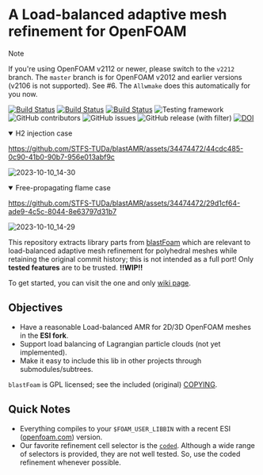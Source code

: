 # A Load-balanced adaptive mesh refinement for OpenFOAM

> [!NOTE]
> If you're using OpenFOAM v2112 or newer, please switch to the `v2212` branch. The `master` branch is for OpenFOAM v2012
> and earlier versions  (v2106 is not supported). See #6. The `Allwmake` does this automatically for you now.

[![Build Status](https://img.shields.io/endpoint.svg?url=https%3A%2F%2Factions-badge.atrox.dev%2FSTFS-TUDa%2FblastAMR%2Fbadge%3Fref%3Dmaster%26&style=for-the-badge&label=OF2006%28master%29)](https://actions-badge.atrox.dev/STFS-TUDa/blastAMR/goto?ref=master) [![Build Status](https://img.shields.io/endpoint.svg?url=https%3A%2F%2Factions-badge.atrox.dev%2FSTFS-TUDa%2FblastAMR%2Fbadge%3Fref%3Dv2212%26&style=for-the-badge&label=OF2212%28v2212%29)](https://actions-badge.atrox.dev/STFS-TUDa/blastAMR/goto?ref=v2212) [![Build Status](https://img.shields.io/endpoint.svg?url=https%3A%2F%2Factions-badge.atrox.dev%2FSTFS-TUDa%2FblastAMR%2Fbadge%3Fref%3Dv2212%26&style=for-the-badge&label=OF2206%28v2212%2CGCC13%29)](https://actions-badge.atrox.dev/STFS-TUDa/blastAMR/goto?ref=v2212) ![Testing framework](https://img.shields.io/badge/tested_with_foamUT-00000?style=for-the-badge) ![GitHub contributors](https://img.shields.io/github/contributors/STFS-TUDa/blastAMR?style=for-the-badge) ![GitHub issues](https://img.shields.io/github/issues/STFS-TUDa/blastAMR?style=for-the-badge) ![GitHub release (with filter)](https://img.shields.io/github/v/release/STFS-TUDa/blastAMR?style=for-the-badge) [![DOI](https://img.shields.io/badge/DOI-10.5281%2Fzenodo.8427734-lightgreen?style=for-the-badge)](https://zenodo.org/record/8427734)

<details open><summary>H2 injection case</summary>

https://github.com/STFS-TUDa/blastAMR/assets/34474472/44cdc485-0c90-41b0-90b7-956e013abf9c

![2023-10-10_14-30](https://github.com/STFS-TUDa/blastAMR/assets/34474472/086dec0e-392f-4cf5-a769-d91f174a7b33)

</details>

<details open><summary>Free-propagating flame case</summary>

https://github.com/STFS-TUDa/blastAMR/assets/34474472/29d1cf64-ade9-4c5c-8044-8e63797d31b7

![2023-10-10_14-29](https://github.com/STFS-TUDa/blastAMR/assets/34474472/cab32728-b497-438b-8150-940a3449a188)

</details>

This repository extracts library parts from [blastFoam](https://github.com/synthetik-technologies/blastfoam) which are relevant to load-balanced adaptive mesh refinement for polyhedral meshes while retaining the original commit history; this is not intended as a full port! Only **tested features** are to be trusted. **!!WIP!!**

To get started, you can visit the one and only [wiki page](https://github.com/STFS-TUDa/blastAMR/wiki).

## Objectives

- Have a reasonable Load-balanced AMR for 2D/3D OpenFOAM meshes in the **ESI fork**.
- Support load balancing of Lagrangian particle clouds (not yet implemented).
- Make it easy to include this lib in other projects through submodules/subtrees.

`blastFoam` is GPL licensed; see the included (original) [COPYING](COPYING).

## Quick Notes

- Everything compiles to your `$FOAM_USER_LIBBIN` with a recent ESI ([openfoam.com](https://openfoam.com)) version.
- Our favorite refinement cell selector is the [`coded`](https://github.com/STFS-TUDa/blastAMR/blob/0e70469d718ee53a5ce892e0e24a4f940bfba369/tutorials/poly_freelyPropFlame2D_H2/constant/dynamicMeshDict#L25). Although a wide range of selectors is provided, they are not well tested. So, use the coded refinement whenever possible.
